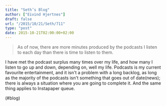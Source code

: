 ```yaml
---
title: "Seth’s Blog"
author: ["Eivind Hjertnes"]
draft: false
url: "/2015/10/21/Seth/711"
type: "post"
date: 2015-10-21T02:00:00+02:00
---
```


> As of now, there are more minutes produced by the podcasts I listen to
> each day than there is time to listen to them.

I have met the podcast surplus many times over my life, and how many I
listen to go up and down, depending on, well my life. Podcasts is my
current favourite entertainment, and it isn't a problem with a long
backlog, as long as the majority of the podcasts isn't something that
goes out of date(news); there is always a situation where you are going
to complete it. And the same thing applies to Instapaper queue.

(#blog)
